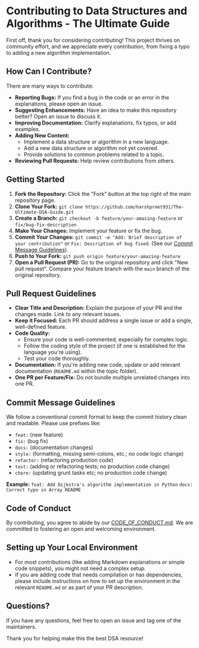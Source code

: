 # Contributing to Data Structures and Algorithms - The Ultimate Guide

First off, thank you for considering contributing! This project thrives on community effort, and we appreciate every contribution, from fixing a typo to adding a new algorithm implementation.

## How Can I Contribute?

There are many ways to contribute:

*   **Reporting Bugs:** If you find a bug in the code or an error in the explanations, please open an issue.
*   **Suggesting Enhancements:** Have an idea to make this repository better? Open an issue to discuss it.
*   **Improving Documentation:** Clarify explanations, fix typos, or add examples.
*   **Adding New Content:**
    *   Implement a data structure or algorithm in a new language.
    *   Add a new data structure or algorithm not yet covered.
    *   Provide solutions to common problems related to a topic.
*   **Reviewing Pull Requests:** Help review contributions from others.

## Getting Started

1.  **Fork the Repository:** Click the "Fork" button at the top right of the main repository page.
2.  **Clone Your Fork:** `git clone https://github.com/harshpreet931/The-Ultimate-DSA-Guide.git`
3.  **Create a Branch:** `git checkout -b feature/your-amazing-feature` or `fix/bug-fix-description`
4.  **Make Your Changes:** Implement your feature or fix the bug.
5.  **Commit Your Changes:** `git commit -m "Add: Brief description of your contribution"` or `Fix: Description of bug fixed`. (See our [Commit Message Guidelines](#commit-message-guidelines)).
6.  **Push to Your Fork:** `git push origin feature/your-amazing-feature`
7.  **Open a Pull Request (PR):** Go to the original repository and click "New pull request". Compare your feature branch with the `main` branch of the original repository.

## Pull Request Guidelines

*   **Clear Title and Description:** Explain the purpose of your PR and the changes made. Link to any relevant issues.
*   **Keep it Focused:** Each PR should address a single issue or add a single, well-defined feature.
*   **Code Quality:**
    *   Ensure your code is well-commented, especially for complex logic.
    *   Follow the coding style of the project (if one is established for the language you're using).
    *   Test your code thoroughly.
*   **Documentation:** If you're adding new code, update or add relevant documentation (`README.md` within the topic folder).
*   **One PR per Feature/Fix:** Do not bundle multiple unrelated changes into one PR.

## Commit Message Guidelines

We follow a conventional commit format to keep the commit history clean and readable. Please use prefixes like:

*   `feat:` (new feature)
*   `fix:` (bug fix)
*   `docs:` (documentation changes)
*   `style:` (formatting, missing semi-colons, etc.; no code logic change)
*   `refactor:` (refactoring production code)
*   `test:` (adding or refactoring tests; no production code change)
*   `chore:` (updating grunt tasks etc; no production code change)

**Example:**
`feat: Add Dijkstra's algorithm implementation in Python`
`docs: Correct typo in Array README`

## Code of Conduct

By contributing, you agree to abide by our [CODE_OF_CONDUCT.md](CODE_OF_CONDUCT.md). We are committed to fostering an open and welcoming environment.

## Setting up Your Local Environment

*   For most contributions (like adding Markdown explanations or simple code snippets), you might not need a complex setup.
*   If you are adding code that needs compilation or has dependencies, please include instructions on how to set up the environment in the relevant `README.md` or as part of your PR description.

## Questions?

If you have any questions, feel free to open an issue and tag one of the maintainers.

Thank you for helping make this the best DSA resource!
